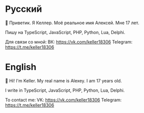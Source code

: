# Русский
👋 Приветик. Я Келлер. Моё реальное имя Алексей. Мне 17 лет.

Пишу на TypeScript, JavaScript, PHP, Python, Lua, Delphi.

Для связи со мной:
ВК: https://vk.com/keller18306
Telegram: https://t.me/keller18306

# English
👋 Hi! I'm Keller. My real name is Alexey. I am 17 years old.

I write in TypeScript, JavaScript, PHP, Python, Lua, Delphi.

To contact me:
VK: https://vk.com/keller18306
Telegram: https://t.me/keller18306
